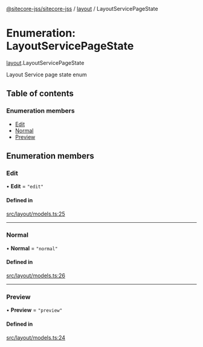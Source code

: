 [@sitecore-jss/sitecore-jss](../README.md) / [layout](../modules/layout.md) / LayoutServicePageState

# Enumeration: LayoutServicePageState

[layout](../modules/layout.md).LayoutServicePageState

Layout Service page state enum

## Table of contents

### Enumeration members

- [Edit](layout.LayoutServicePageState.md#edit)
- [Normal](layout.LayoutServicePageState.md#normal)
- [Preview](layout.LayoutServicePageState.md#preview)

## Enumeration members

### Edit

• **Edit** = `"edit"`

#### Defined in

[src/layout/models.ts:25](https://github.com/Sitecore/jss/blob/84407752e/packages/sitecore-jss/src/layout/models.ts#L25)

___

### Normal

• **Normal** = `"normal"`

#### Defined in

[src/layout/models.ts:26](https://github.com/Sitecore/jss/blob/84407752e/packages/sitecore-jss/src/layout/models.ts#L26)

___

### Preview

• **Preview** = `"preview"`

#### Defined in

[src/layout/models.ts:24](https://github.com/Sitecore/jss/blob/84407752e/packages/sitecore-jss/src/layout/models.ts#L24)
